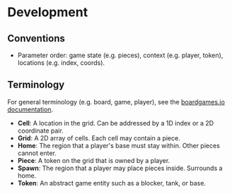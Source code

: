 # Development

## Conventions

- Parameter order: game state (e.g. pieces), context (e.g. player, token), locations (e.g. index, coords).

## Terminology

For general terminology (e.g. board, game, player), see the [boardgames.io documentation](https://boardgame.io/documentation/#/).

- **Cell**: A location in the grid. Can be addressed by a 1D index or a 2D coordinate pair.
- **Grid**: A 2D array of cells. Each cell may contain a piece.
- **Home**: The region that a player's base must stay within. Other pieces cannot enter.
- **Piece**: A token on the grid that is owned by a player.
- **Spawn**: The region that a player may place pieces inside. Surrounds a home.
- **Token**: An abstract game entity such as a blocker, tank, or base.